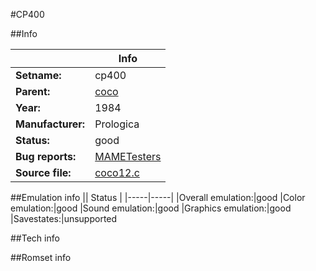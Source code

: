 #CP400

##Info

||Info|
|-----|-----|
|**Setname:**|cp400
|**Parent:**|[coco](coco.md)
|**Year:**|1984
|**Manufacturer:**|Prologica
|**Status:**|good
|**Bug reports:**|[MAMETesters](http://mametesters.org/view_all_set.php?type=1&temporary=y&search=coco12.c)
|**Source file:**|[coco12.c](https://github.com/mamedev/mame/blob/master/src/mess/drivers/coco12.c)

##Emulation info
|| Status |
|-----|-----|
|Overall emulation:|good
|Color emulation:|good
|Sound emulation:|good
|Graphics emulation:|good
|Savestates:|unsupported

##Tech info

##Romset info

<!--- START OF EDITED COMMENT DO NOT TOUCH TEXT ABOVE-->
